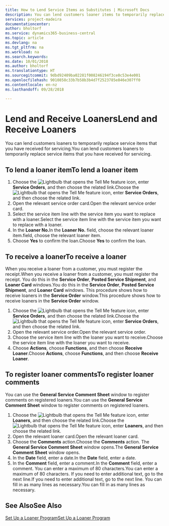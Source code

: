 ```yaml
---
title: How to Lend Service Items as Substitutes | Microsoft Docs
description: You can lend customers loaner items to temporarily replace service items that you have received for servicing.
services: project-madeira
documentationcenter: 
author: bholtorf
ms.service: dynamics365-business-central
ms.topic: article
ms.devlang: na
ms.tgt_pltfrm: na
ms.workload: na
ms.search.keywords: 
ms.date: 10/01/2018
ms.author: bholtorf
ms.translationtype: HT
ms.sourcegitcommit: 9dbd92409ba02281f008246194f3ce0c53e4e001
ms.openlocfilehash: 9010858c33b7b58b3b4d7f2523785e846e307ff0
ms.contentlocale: en-nz
ms.lasthandoff: 09/28/2018

---
```

# <a name="lend-and-receive-loaners"></a><span data-ttu-id="0202b-103">Lend and Receive Loaners</span><span class="sxs-lookup"><span data-stu-id="0202b-103">Lend and Receive Loaners</span></span>
<span data-ttu-id="0202b-104">You can lend customers loaners to temporarily replace service items that you have received for servicing.</span><span class="sxs-lookup"><span data-stu-id="0202b-104">You can lend customers loaners to temporarily replace service items that you have received for servicing.</span></span>  
  
## <a name="to-lend-a-loaner-item"></a><span data-ttu-id="0202b-105">To lend a loaner item</span><span class="sxs-lookup"><span data-stu-id="0202b-105">To lend a loaner item</span></span>    
1. <span data-ttu-id="0202b-106">Choose the ![Lightbulb that opens the Tell Me feature](media/ui-search/search_small.png "Tell me what you want to do") icon, enter **Service Orders**, and then choose the related link.</span><span class="sxs-lookup"><span data-stu-id="0202b-106">Choose the ![Lightbulb that opens the Tell Me feature](media/ui-search/search_small.png "Tell me what you want to do") icon, enter **Service Orders**, and then choose the related link.</span></span>  
2. <span data-ttu-id="0202b-107">Open the relevant service order card.</span><span class="sxs-lookup"><span data-stu-id="0202b-107">Open the relevant service order card.</span></span>  
3. <span data-ttu-id="0202b-108">Select the service item line with the service item you want to replace with a loaner.</span><span class="sxs-lookup"><span data-stu-id="0202b-108">Select the service item line with the service item you want to replace with a loaner.</span></span>  
4. <span data-ttu-id="0202b-109">In the **Loaner No.**</span><span class="sxs-lookup"><span data-stu-id="0202b-109">In the **Loaner No.**</span></span> <span data-ttu-id="0202b-110">field, choose the relevant loaner item.</span><span class="sxs-lookup"><span data-stu-id="0202b-110">field, choose the relevant loaner item.</span></span>  
5. <span data-ttu-id="0202b-111">Choose **Yes** to confirm the loan.</span><span class="sxs-lookup"><span data-stu-id="0202b-111">Choose **Yes** to confirm the loan.</span></span>  

## <a name="to-receive-a-loaner"></a><span data-ttu-id="0202b-112">To receive a loaner</span><span class="sxs-lookup"><span data-stu-id="0202b-112">To receive a loaner</span></span>  
<span data-ttu-id="0202b-113">When you receive a loaner from a customer, you must register the receipt.</span><span class="sxs-lookup"><span data-stu-id="0202b-113">When you receive a loaner from a customer, you must register the receipt.</span></span> <span data-ttu-id="0202b-114">You do this in the **Service Order**, **Posted Service Shipment**, and **Loaner Card** windows.</span><span class="sxs-lookup"><span data-stu-id="0202b-114">You do this in the **Service Order**, **Posted Service Shipment**, and **Loaner Card** windows.</span></span> <span data-ttu-id="0202b-115">This procedure shows how to receive loaners in the **Service Order** window.</span><span class="sxs-lookup"><span data-stu-id="0202b-115">This procedure shows how to receive loaners in the **Service Order** window.</span></span>  
  
1. <span data-ttu-id="0202b-116">Choose the ![Lightbulb that opens the Tell Me feature](media/ui-search/search_small.png "Tell me what you want to do") icon, enter **Service Orders**, and then choose the related link.</span><span class="sxs-lookup"><span data-stu-id="0202b-116">Choose the ![Lightbulb that opens the Tell Me feature](media/ui-search/search_small.png "Tell me what you want to do") icon, enter **Service Orders**, and then choose the related link.</span></span>  
2. <span data-ttu-id="0202b-117">Open the relevant service order.</span><span class="sxs-lookup"><span data-stu-id="0202b-117">Open the relevant service order.</span></span>  
3. <span data-ttu-id="0202b-118">Choose the service item line with the loaner you want to receive.</span><span class="sxs-lookup"><span data-stu-id="0202b-118">Choose the service item line with the loaner you want to receive.</span></span>  
4. <span data-ttu-id="0202b-119">Choose **Actions**, choose **Functions**, and then choose **Receive Loaner**.</span><span class="sxs-lookup"><span data-stu-id="0202b-119">Choose **Actions**, choose **Functions**, and then choose **Receive Loaner**.</span></span>  

## <a name="to-register-loaner-comments"></a><span data-ttu-id="0202b-120">To register loaner comments</span><span class="sxs-lookup"><span data-stu-id="0202b-120">To register loaner comments</span></span>  
<span data-ttu-id="0202b-121">You can use the **General Service Comment Sheet** window to register comments on registered loaners.</span><span class="sxs-lookup"><span data-stu-id="0202b-121">You can use the **General Service Comment Sheet** window to register comments on registered loaners.</span></span>  
  
1. <span data-ttu-id="0202b-122">Choose the ![Lightbulb that opens the Tell Me feature](media/ui-search/search_small.png "Tell me what you want to do") icon, enter **Loaners**, and then choose the related link.</span><span class="sxs-lookup"><span data-stu-id="0202b-122">Choose the ![Lightbulb that opens the Tell Me feature](media/ui-search/search_small.png "Tell me what you want to do") icon, enter **Loaners**, and then choose the related link.</span></span>  
2. <span data-ttu-id="0202b-123">Open the relevant loaner card.</span><span class="sxs-lookup"><span data-stu-id="0202b-123">Open the relevant loaner card.</span></span>  
3. <span data-ttu-id="0202b-124">Choose the **Comments** action.</span><span class="sxs-lookup"><span data-stu-id="0202b-124">Choose the **Comments** action.</span></span> <span data-ttu-id="0202b-125">The **General Service Comment Sheet** window opens.</span><span class="sxs-lookup"><span data-stu-id="0202b-125">The **General Service Comment Sheet** window opens.</span></span>  
4. <span data-ttu-id="0202b-126">In the **Date** field, enter a date.</span><span class="sxs-lookup"><span data-stu-id="0202b-126">In the **Date** field, enter a date.</span></span>  
5. <span data-ttu-id="0202b-127">In the **Comment** field, enter a comment.</span><span class="sxs-lookup"><span data-stu-id="0202b-127">In the **Comment** field, enter a comment.</span></span> <span data-ttu-id="0202b-128">You can enter a maximum of 80 characters.</span><span class="sxs-lookup"><span data-stu-id="0202b-128">You can enter a maximum of 80 characters.</span></span> <span data-ttu-id="0202b-129">If you need to enter additional text, go to the next line.</span><span class="sxs-lookup"><span data-stu-id="0202b-129">If you need to enter additional text, go to the next line.</span></span> <span data-ttu-id="0202b-130">You can fill in as many lines as necessary.</span><span class="sxs-lookup"><span data-stu-id="0202b-130">You can fill in as many lines as necessary.</span></span>  
  
## <a name="see-also"></a><span data-ttu-id="0202b-131">See Also</span><span class="sxs-lookup"><span data-stu-id="0202b-131">See Also</span></span>  
[<span data-ttu-id="0202b-132">Set Up a Loaner Program</span><span class="sxs-lookup"><span data-stu-id="0202b-132">Set Up a Loaner Program</span></span>](service-how-setup-loaner-program.md)   


